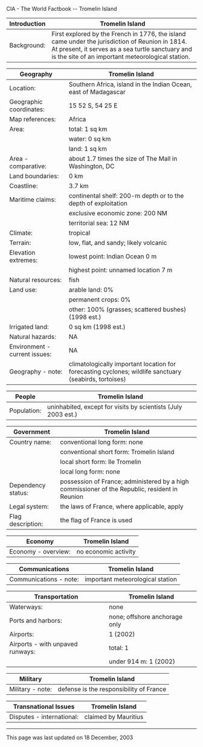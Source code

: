 CIA - The World Factbook -- Tromelin Island

| Introduction | Tromelin Island |
| --- | --- |
| Background: | First explored by the French in 1776, the island came under the jurisdiction of Reunion in 1814. At present, it serves as a sea turtle sanctuary and is the site of an important meteorological station. |

| Geography | Tromelin Island |
| --- | --- |
| Location: | Southern Africa, island in the Indian Ocean, east of Madagascar |
| Geographic coordinates: | 15 52 S, 54 25 E |
| Map references: | Africa |
| Area: | total: 1 sq km |
| | water: 0 sq km |
| | land: 1 sq km |
| Area - comparative: | about 1.7 times the size of The Mall in Washington, DC |
| Land boundaries: | 0 km |
| Coastline: | 3.7 km |
| Maritime claims: | continental shelf: 200-m depth or to the depth of exploitation |
| | exclusive economic zone: 200 NM |
| | territorial sea: 12 NM |
| Climate: | tropical |
| Terrain: | low, flat, and sandy; likely volcanic |
| Elevation extremes: | lowest point: Indian Ocean 0 m |
| | highest point: unnamed location 7 m |
| Natural resources: | fish |
| Land use: | arable land: 0% |
| | permanent crops: 0% |
| | other: 100% (grasses; scattered bushes) (1998 est.) |
| Irrigated land: | 0 sq km (1998 est.) |
| Natural hazards: | NA |
| Environment - current issues: | NA |
| Geography - note: | climatologically important location for forecasting cyclones; wildlife sanctuary (seabirds, tortoises) |

| People | Tromelin Island |
| --- | --- |
| Population: | uninhabited, except for visits by scientists (July 2003 est.) |

| Government | Tromelin Island |
| --- | --- |
| Country name: | conventional long form: none |
| | conventional short form: Tromelin Island |
| | local short form: Ile Tromelin |
| | local long form: none |
| Dependency status: | possession of France; administered by a high commissioner of the Republic, resident in Reunion |
| Legal system: | the laws of France, where applicable, apply |
| Flag description: | the flag of France is used |

| Economy | Tromelin Island |
| --- | --- |
| Economy - overview: | no economic activity |

| Communications | Tromelin Island |
| --- | --- |
| Communications - note: | important meteorological station |

| Transportation | Tromelin Island |
| --- | --- |
| Waterways: | none |
| Ports and harbors: | none; offshore anchorage only |
| Airports: | 1 (2002) |
| Airports - with unpaved runways: | total: 1 |
| | under 914 m: 1 (2002) |

| Military | Tromelin Island |
| --- | --- |
| Military - note: | defense is the responsibility of France |

| Transnational Issues | Tromelin Island |
| --- | --- |
| Disputes - international: | claimed by Mauritius |

---
This page was last updated on 18 December, 2003